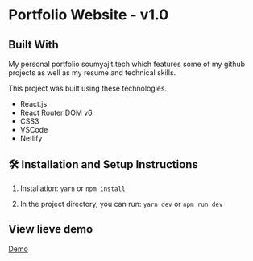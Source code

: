 # Portfolio Website - v1.0

## Built With

My personal portfolio soumyajit.tech which features some of my github projects as well as my resume and technical skills.

This project was built using these technologies.

- React.js
- React Router DOM v6
- CSS3
- VSCode
- Netlify

## 🛠 Installation and Setup Instructions

1. Installation: `yarn` or `npm install`

2. In the project directory, you can run: `yarn dev` or `npm run dev`

## View lieve demo

[Demo](https://code-portfolio-react-adrianlx.netlify.app/)

